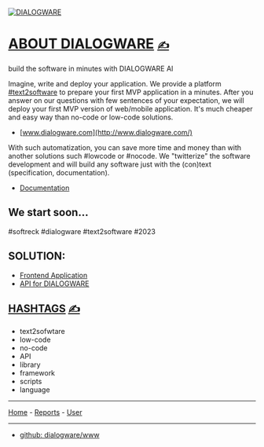 
[![DIALOGWARE](http://logo.dialogware.com/dialogware-2lines.png)](http://www.dialogware.com/)

# [ABOUT DIALOGWARE](https://github.com/dialogware/www/blob/main/DOCS/ABOUT.md) [<span style='font-size:20px;'>&#x270D;</span>](https://github.com/dialogware/www/edit/main/DOCS/ABOUT.md)

build the software in minutes with DIALOGWARE AI 

Imagine, write and deploy your application.
We provide a platform [#text2software](https://www.text2software.com/)
to prepare your first MVP application in a minutes.
After you answer on our questions with few sentences of your expectation, we will deploy your first MVP version of web/mobile application.
It's much cheaper and easy way than no-code or low-code solutions.

+ [www.dialogware.com](http://www.dialogware.com/)

With such automatization, you can save more time and money than with another solutions such #lowcode or #nocode.
We "twitterize" the software development and will build any software just with the (con)text (specification, documentation).

+ [Documentation](http://docs.dialogware.com/)



## We start soon...

#softreck #dialogware #text2software #2023



## SOLUTION:

+ [Frontend Application](http://app.dialogware.com/)
+ [API for DIALOGWARE](http://api.dialogware.com/)


## [HASHTAGS](https://github.com/dialogware/www/blob/main/DOCS/TAGS.md) [<span style='font-size:20px;'>&#x270D;</span>](https://github.com/dialogware/www/edit/main/DOCS/TAGS.md)

+ text2sofwtare
+ low-code 
+ no-code
+ API
+ library
+ framework 
+ scripts
+ language

---

[Home](/) -
[Reports](/report/) -
[User](/user/)

---

+ [github: dialogware/www](https://github.com/dialogware/www)

